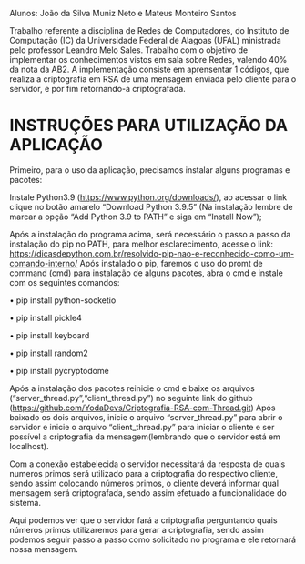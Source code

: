 Alunos: João da Silva Muniz Neto e Mateus Monteiro Santos<p>
Trabalho referente a disciplina de Redes de Computadores, do Instituto de Computação (IC) da Universidade Federal de Alagoas (UFAL) ministrada pelo professor Leandro Melo Sales. Trabalho com o objetivo de implementar os conhecimentos vistos em sala sobre Redes, valendo 40% da nota da AB2. A implementação consiste em aprensentar 1 códigos, que realiza a criptografia em RSA de uma mensagem enviada pelo cliente para o servidor, e por fim retornando-a criptografada.

# INSTRUÇÕES PARA UTILIZAÇÃO DA APLICAÇÃO

Primeiro, para o uso da aplicação, precisamos instalar alguns programas e pacotes:<p>
Instale Python3.9 (https://www.python.org/downloads/), ao acessar o link clique no botão amarelo “Download Python 3.9.5” (Na instalação lembre de marcar a opção “Add Python 3.9 to PATH” e siga em “Install Now”);<p>
Após a instalação do programa acima, será necessário o passo a passo da instalação do pip no PATH, para melhor esclarecimento, acesse o link: https://dicasdepython.com.br/resolvido-pip-nao-e-reconhecido-como-um-comando-interno/
Após instalado o pip, faremos o uso do promt de command (cmd) para instalação de alguns pacotes, abra o cmd e instale com os seguintes comandos:
<p>
 <a></a> • pip install python-socketio
</p>
<p>
 <a></a> • pip install pickle4
</p>
<p>
 <a></a> • pip install keyboard
</p>
<p>
 <a></a> • pip install random2
</p>
<p>
 <a></a> • pip install pycryptodome
</p>

Após a instalação dos pacotes reinicie o cmd e baixe os arquivos (“server_thread.py”,“client_thread.py”)  no seguinte link do github (https://github.com/YodaDevs/Criptografia-RSA-com-Thread.git)
Após baixado os dois arquivos, inicie o arquivo “server_thread.py” para abrir o servidor e inicie o arquivo “client_thread.py” para iniciar o cliente e ser possível a criptografia da mensagem(lembrando que o servidor está em localhost).<p>

Com a conexão estabelecida o servidor necessitará da resposta de quais numeros primos será utilizado para a criptografia do respectivo cliente, sendo assim colocando números primos, o cliente deverá informar qual mensagem será criptografada, sendo assim efetuado a funcionalidade do sistema. <p>

Aqui podemos ver que o servidor fará a criptografia perguntando quais números primos utilizaremos para gerar a criptografia, sendo assim podemos seguir passo a passo como solicitado no programa e ele retornará nossa mensagem. 

